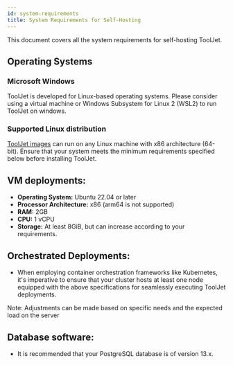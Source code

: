 ```yaml
---
id: system-requirements
title: System Requirements for Self-Hosting
---
```


This document covers all the system requirements for self-hosting ToolJet. 

## Operating Systems

### Microsoft Windows

ToolJet is developed for Linux-based operating systems. Please consider using a virtual machine or Windows Subsystem for Linux 2 (WSL2) to run ToolJet on windows.

### Supported Linux distribution

[ToolJet images](https://hub.docker.com/r/tooljet/tooljet/tags) can run on any Linux machine with x86 architecture (64-bit). Ensure that your system meets the minimum requirements specified below before installing ToolJet.


## VM deployments:

- **Operating System:** Ubuntu 22.04 or later
- **Processor Architecture:** x86 (arm64 is not supported)
- **RAM:** 2GB
- **CPU:** 1 vCPU
- **Storage:** At least 8GiB, but can increase according to your requirements.

## Orchestrated Deployments:

- When employing container orchestration frameworks like Kubernetes, it's imperative to ensure that your cluster hosts at least one node equipped with the above specifications for seamlessly executing ToolJet deployments.

Note: Adjustments can be made based on specific needs and the expected load on the server

## Database software:

- It is recommended that your PostgreSQL database is of version 13.x.